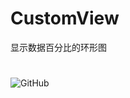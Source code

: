 # CustomView
显示数据百分比的环形图  
#  
<img src="https://github.com/Idtk/CustomView/blob/master/gif/CustomView.gif" alt="GitHub" title="GitHub,Social Coding"/>  
